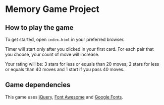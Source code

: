 # Memory Game Project

## How to play the game

To get started, open `index.html` in your preferred browser.

Timer will start only after you clicked in your first card. For each pair that you choose, your count of move will increase.

Your rating will be: 3 stars for less or equals than 20 moves; 2 stars for less or equals than 40 moves and 1 start if you pass 40 moves.

## Game dependencies

This game uses [jQuery](https://jquery.com/), [Font Awesome](https://fontawesome.com/) and [Google Fonts](https://fonts.google.com/).
